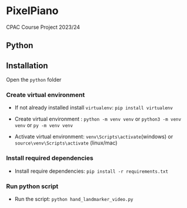 # PixelPiano
CPAC Course Project 2023/24


## Python
## Installation
Open the `python` folder

### Create virtual environment
- If not already installed install `virtualenv`: `pip install virtualenv`
- Create virtual environment : `python -m venv venv` or `python3 -m venv venv` or `py -m venv venv`
  
- Activate virtual environment: `venv\Scripts\activate`(windows) or `source\venv\Scripts\activate` (linux/mac)

### Install required dependencies
- Install require dependencies: `pip install -r requirements.txt`

### Run python script
- Run the script: `python hand_landmarker_video.py`

